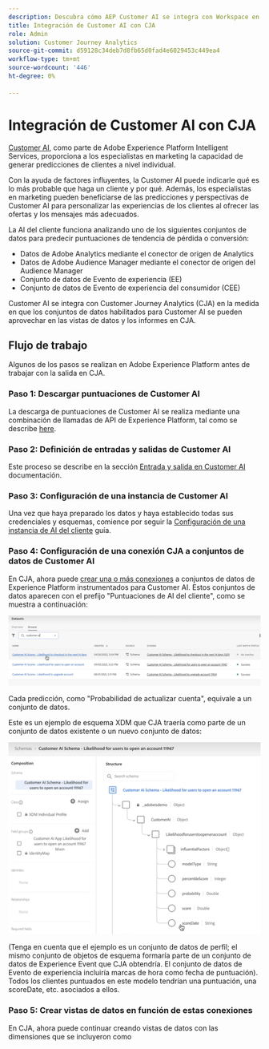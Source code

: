 ```yaml
---
description: Descubra cómo AEP Customer AI se integra con Workspace en CJA.
title: Integración de Customer AI con CJA
role: Admin
solution: Customer Journey Analytics
source-git-commit: d59128c34deb7d8fb65d0fad4e6029453c449ea4
workflow-type: tm+mt
source-wordcount: '446'
ht-degree: 0%

---
```



# Integración de Customer AI con CJA

[Customer AI](https://experienceleague.adobe.com/docs/experience-platform/intelligent-services/customer-ai/overview.html?lang=en), como parte de Adobe Experience Platform Intelligent Services, proporciona a los especialistas en marketing la capacidad de generar predicciones de clientes a nivel individual.

Con la ayuda de factores influyentes, la Customer AI puede indicarle qué es lo más probable que haga un cliente y por qué. Además, los especialistas en marketing pueden beneficiarse de las predicciones y perspectivas de Customer AI para personalizar las experiencias de los clientes al ofrecer las ofertas y los mensajes más adecuados.

La AI del cliente funciona analizando uno de los siguientes conjuntos de datos para predecir puntuaciones de tendencia de pérdida o conversión:

* Datos de Adobe Analytics mediante el conector de origen de Analytics
* Datos de Adobe Audience Manager mediante el conector de origen del Audience Manager
* Conjunto de datos de Evento de experiencia (EE)
* Conjunto de datos de Evento de experiencia del consumidor (CEE)

Customer AI se integra con Customer Journey Analytics (CJA) en la medida en que los conjuntos de datos habilitados para Customer AI se pueden aprovechar en las vistas de datos y los informes en CJA.

## Flujo de trabajo

Algunos de los pasos se realizan en Adobe Experience Platform antes de trabajar con la salida en CJA.

### Paso 1: Descargar puntuaciones de Customer AI

La descarga de puntuaciones de Customer AI se realiza mediante una combinación de llamadas de API de Experience Platform, tal como se describe [here](https://experienceleague.adobe.com/docs/experience-platform/intelligent-services/customer-ai/getting-started.html?lang=en#downloading-customer-ai-scores).

### Paso 2: Definición de entradas y salidas de Customer AI

Este proceso se describe en la sección [Entrada y salida en Customer AI](https://experienceleague.adobe.com/docs/experience-platform/intelligent-services/customer-ai/input-output.html?lang=en) documentación.

### Paso 3: Configuración de una instancia de Customer AI

Una vez que haya preparado los datos y haya establecido todas sus credenciales y esquemas, comience por seguir la [Configuración de una instancia de AI del cliente](https://experienceleague.adobe.com/docs/experience-platform/intelligent-services/customer-ai/user-guide/configure.html?lang=en) guía.

### Paso 4: Configuración de una conexión CJA a conjuntos de datos de Customer AI

En CJA, ahora puede [crear una o más conexiones](/help/connections/create-connection.md) a conjuntos de datos de Experience Platform instrumentados para Customer AI. Estos conjuntos de datos aparecen con el prefijo &quot;Puntuaciones de AI del cliente&quot;, como se muestra a continuación:

![Puntuaciones de CAI](assets/cai-scores.png)

Cada predicción, como &quot;Probabilidad de actualizar cuenta&quot;, equivale a un conjunto de datos.

Este es un ejemplo de esquema XDM que CJA traería como parte de un conjunto de datos existente o un nuevo conjunto de datos:

![esquema CAI](assets/cai-schema.png)

(Tenga en cuenta que el ejemplo es un conjunto de datos de perfil; el mismo conjunto de objetos de esquema formaría parte de un conjunto de datos de Experience Event que CJA obtendría. El conjunto de datos de Evento de experiencia incluiría marcas de hora como fecha de puntuación). Todos los clientes puntuados en este modelo tendrían una puntuación, una scoreDate, etc. asociados a ellos.

### Paso 5: Crear vistas de datos en función de estas conexiones

En CJA, ahora puede continuar creando vistas de datos con las dimensiones que se incluyeron como
